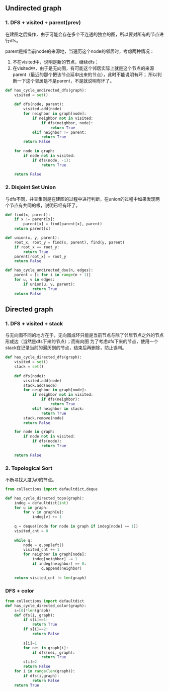 ## Undirected graph

### 1. DFS + visited + parent(prev)

在建图之后操作，由于可能会存在多个不连通的独立的图，所以要对所有的节点进行dfs。

parent是指当前node的来源地，当遍历这个node的邻居时，考虑两种情况：

1. 不在visited中，说明是新的节点，继续dfs；
2. 在visited中，由于是无向图，有可能这个邻居实际上就是这个节点的来源parent（最近的那个把该节点延申出来的节点），此时不能说明有环；
所以判断一下这个邻居是不是parent，不是就说明有环了。

```python
def has_cycle_undirected_dfs(graph):
    visited = set()
    
    def dfs(node, parent):
        visited.add(node)
        for neighbor in graph[node]:
            if neighbor not in visited:
                if dfs(neighbor, node):
                    return True
            elif neighbor != parent:
                return True
        return False
    
    for node in graph:
        if node not in visited:
            if dfs(node, -1):
                return True
    
    return False
```

### 2. Disjoint Set Union

与dfs不同，并查集则是在建图的过程中进行判断，在union的过程中如果发现两个节点有共同的根，说明已经有环了。

```python
def find(x, parent):
    if x != parent[x]:
        parent[x] = find(parent[x], parent)
    return parent[x]

def union(x, y, parent):
    root_x, root_y = find(x, parent), find(y, parent)
    if root_x == root_y:
        return True
    parent[root_x] = root_y
    return False

def has_cycle_undirected_dsu(n, edges):
    parent = [i for i in range(n + 1)]
    for u, v in edges:
        if union(u, v, parent):
            return True
    return False
```

## Directed graph

### 1. DFS + visited + stack

与无向图不同的地方在于，无向图成环只能是当前节点与除了邻居节点之外的节点形成边（当然是dfs下来的节点）；而有向图
为了考虑dfs下来的节点，使用一个stack在记录当前的遍历到的节点，结束后再删除，防止误判。

```python
def has_cycle_directed_dfs(graph):
    visited = set()
    stack = set()
    
    def dfs(node):
        visited.add(node)
        stack.add(node)
        for neighbor in graph[node]:
            if neighbor not in visited:
                if dfs(neighbor):
                    return True
            elif neighbor in stack:
                return True
        stack.remove(node)
        return False

    for node in graph:
        if node not in visited:
            if dfs(node):
                return True
    
    return False
```

### 2. Topological Sort

不断寻找入度为0的节点。

```python
from collections import defaultdict,deque

def has_cycle_directed_topo(graph):
    indeg = defaultdict(int)
    for u in graph:
        for v in graph[u]:
            indeg[v] += 1
    
    q = deque([node for node in graph if indeg[node] == 1])
    visited_cnt = 0
    
    while q:
        node = q.popleft()
        visited_cnt += 1
        for neighbor in graph[node]:
            indeg[neighbor] -= 1
            if indeg[neighbor] == 0:
                q.append(neighbor)
    
    return visited_cnt != len(graph)
```

### DFS + color

```python
from collections import defaultdict
def has_cycle_directed_color(graph):
    s=[0]*len(graph)
    def dfs(i, graph):
        if s[i]==1:
            return True
        if s[i]==2:
            return False
        
        s[i]=1
        for nei in graph[i]:
            if dfs(nei, graph):
                return True
        s[i]=2
        return False
    for i in range(len(graph)):
        if dfs(i,graph):
            return False
    return True
```